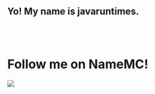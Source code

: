 ## Yo! My name is javaruntimes.


<br />
<br />

<!---  [![Join The Discord server!](http://invidget.switchblade.xyz/BnRqXdzyHw)](https://discord.gg/BnRqXdzyHw) --->

  <p align="center">  
    <h1>Follow me on NameMC!</h1>
    <a href="https://namemc.com/profile/javaruntimes.1/" target="_blank">
      <img src="https://crafatar.com/renders/body/1743be98814d4e7690c0751dcb902fc7">
    </a>
  </p>
